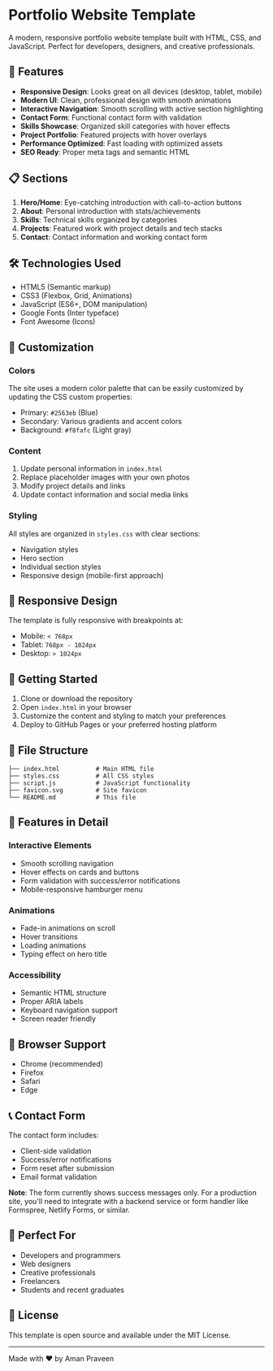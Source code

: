 # Portfolio Website Template

A modern, responsive portfolio website template built with HTML, CSS, and JavaScript. Perfect for developers, designers, and creative professionals.

## 🚀 Features

- **Responsive Design**: Looks great on all devices (desktop, tablet, mobile)
- **Modern UI**: Clean, professional design with smooth animations
- **Interactive Navigation**: Smooth scrolling with active section highlighting
- **Contact Form**: Functional contact form with validation
- **Skills Showcase**: Organized skill categories with hover effects
- **Project Portfolio**: Featured projects with hover overlays
- **Performance Optimized**: Fast loading with optimized assets
- **SEO Ready**: Proper meta tags and semantic HTML

## 📋 Sections

1. **Hero/Home**: Eye-catching introduction with call-to-action buttons
2. **About**: Personal introduction with stats/achievements
3. **Skills**: Technical skills organized by categories
4. **Projects**: Featured work with project details and tech stacks
5. **Contact**: Contact information and working contact form

## 🛠 Technologies Used

- HTML5 (Semantic markup)
- CSS3 (Flexbox, Grid, Animations)
- JavaScript (ES6+, DOM manipulation)
- Google Fonts (Inter typeface)
- Font Awesome (Icons)

## 🎨 Customization

### Colors
The site uses a modern color palette that can be easily customized by updating the CSS custom properties:

- Primary: `#2563eb` (Blue)
- Secondary: Various gradients and accent colors
- Background: `#f8fafc` (Light gray)

### Content
1. Update personal information in `index.html`
2. Replace placeholder images with your own photos
3. Modify project details and links
4. Update contact information and social media links

### Styling
All styles are organized in `styles.css` with clear sections:
- Navigation styles
- Hero section
- Individual section styles
- Responsive design (mobile-first approach)

## 📱 Responsive Design

The template is fully responsive with breakpoints at:
- Mobile: `< 768px`
- Tablet: `768px - 1024px`
- Desktop: `> 1024px`

## 🚀 Getting Started

1. Clone or download the repository
2. Open `index.html` in your browser
3. Customize the content and styling to match your preferences
4. Deploy to GitHub Pages or your preferred hosting platform

## 📄 File Structure

```
├── index.html          # Main HTML file
├── styles.css          # All CSS styles
├── script.js           # JavaScript functionality
├── favicon.svg         # Site favicon
└── README.md           # This file
```

## 🌟 Features in Detail

### Interactive Elements
- Smooth scrolling navigation
- Hover effects on cards and buttons
- Form validation with success/error notifications
- Mobile-responsive hamburger menu

### Animations
- Fade-in animations on scroll
- Hover transitions
- Loading animations
- Typing effect on hero title

### Accessibility
- Semantic HTML structure
- Proper ARIA labels
- Keyboard navigation support
- Screen reader friendly

## 🔧 Browser Support

- Chrome (recommended)
- Firefox
- Safari
- Edge

## 📞 Contact Form

The contact form includes:
- Client-side validation
- Success/error notifications
- Form reset after submission
- Email format validation

**Note**: The form currently shows success messages only. For a production site, you'll need to integrate with a backend service or form handler like Formspree, Netlify Forms, or similar.

## 🎯 Perfect For

- Developers and programmers
- Web designers
- Creative professionals
- Freelancers
- Students and recent graduates

## 📝 License

This template is open source and available under the MIT License.

---

Made with ❤️ by Aman Praveen